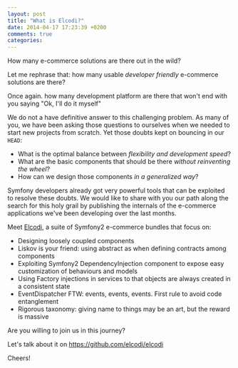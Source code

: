 ```yaml
---
layout: post
title: "What is Elcodi?"
date: 2014-04-17 17:23:39 +0200
comments: true
categories: 
---
```


How many e-commerce solutions are there out in the wild?

Let me rephrase that: how many usable _developer friendly_ e-commerce solutions are there?

Once again. how many development platform are there that won't end with you saying "Ok, I'll do it myself"

We do not a have definitive answer to this challenging problem. As many of you, we have been asking those questions to ourselves when we needed to start new projects from scratch. Yet those doubts kept on bouncing in our ``HEAD``:

* What is the optimal balance between _flexibility and development speed_?
* What are the basic components that should be there _without reinventing the wheel_?
* How can we design those components _in a generalized way_?

Symfony developers already got very powerful tools that can be exploited to resolve these doubts. We would like to share with you our path along the search for this holy grail by publishing the internals of the e-commerce applications we've been developing over the last months.

Meet [Elcodi](http://elcodi.io), a suite of Symfony2 e-commerce bundles that focus on:

* Designing loosely coupled components
* Liskov is your friend: using abstract as when defining contracts among components
* Exploiting Symfony2 DependencyInjection component to expose easy customization of behaviours and models
* Using Factory injections in services to that objects are always created in a consistent state
* EventDispatcher FTW: events, events, events. First rule to avoid code entanglement
* Rigorous taxonomy: giving name to things may be an art, but the reward is massive

Are you willing to join us in this journey?

Let's talk about it on https://github.com/elcodi/elcodi

Cheers!
